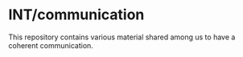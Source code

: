 # INT/communication

This repository contains various material shared among us to have a coherent communication.

